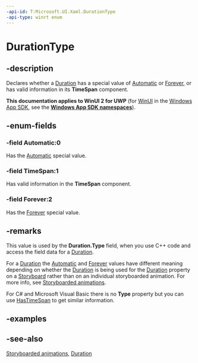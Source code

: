 ```yaml
---
-api-id: T:Microsoft.UI.Xaml.DurationType
-api-type: winrt enum
---
```


<!-- Enumeration syntax
public enum Windows.UI.Xaml.DurationType : int
-->

# DurationType

## -description
Declares whether a [Duration](duration.md) has a special value of [Automatic](durationhelper_automatic.md) or [Forever](durationhelper_forever.md), or has valid information in its **TimeSpan** component.

**This documentation applies to WinUI 2 for UWP** (for [WinUI](/windows/apps/winui/winui3/) in the [Windows App SDK](/windows/apps/windows-app-sdk/), see the **[Windows App SDK namespaces](/windows/windows-app-sdk/api/winrt/)**).

## -enum-fields
### -field Automatic:0
Has the [Automatic](durationhelper_automatic.md) special value.

### -field TimeSpan:1
Has valid information in the **TimeSpan** component.

### -field Forever:2
Has the [Forever](durationhelper_forever.md) special value.


## -remarks
This value is used by the **Duration.Type** field, when you use C++ code and access the field data for a [Duration](duration.md).

For a [Duration](duration.md) the [Automatic](durationhelper_automatic.md) and [Forever](durationhelper_forever.md) values have different meaning depending on whether the [Duration](duration.md) is being used for the [Duration](../microsoft.ui.xaml.media.animation/timeline_duration.md) property on a [Storyboard](visualstate_storyboard.md) rather than on an individual storyboarded animation. For more info, see [Storyboarded animations](/windows/uwp/graphics/storyboarded-animations).

For C# and Microsoft Visual Basic there is no **Type** property but you can use [HasTimeSpan](duration_hastimespan.md) to get similar information.

## -examples

## -see-also
[Storyboarded animations](/windows/uwp/graphics/storyboarded-animations), [Duration](duration.md)
